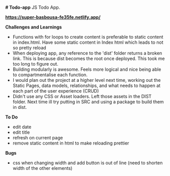 **# Todo-app**
JS Todo App.

**https://super-basbousa-fe35fe.netlify.app/**

**Challenges and Learnings**
- Functions with for loops to create content is preferable to static content in index.html. Have some static content in Index html which leads to not so pretty reload
- When deploying app, any reference to the 'dist' folder returns a broken link. This is because dist becomes the root once deployed. This took me too long to figure out.
- Building modularly is awesome. Feels more logical and nice being able to compartmentalise each function.
- I would plan out the project at a higher level next time, working out the Static Pages, data models, relationships, and what needs to happen at each part of the user experience (CRUD)
- Didn't use any CSS or Asset loaders. Left those assets in the DIST folder. Next time ill try putting in SRC and using a package to build them in dist.

**To Do**
- edit date
- edit title
- refresh on current page
- remove static content in html to make reloading prettier

**Bugs**
- css when changing width and add button is out of line (need to shorten width of the other elements)
